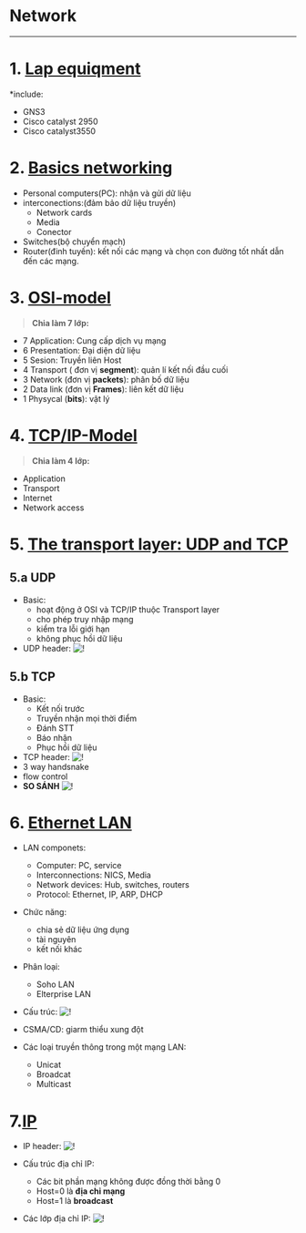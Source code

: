 # Network

-----


# 1. [Lap equiqment](#lapequiqment)
*include: 
   + GNS3
   + Cisco catalyst 2950
   + Cisco catalyst3550
   
# 2. [ Basics networking](#)
- Personal computers(PC): nhận và gửi dữ liệu
- interconections:(đảm bảo dữ liệu truyền)
   + Network cards
   + Media 
   + Conector
- Switches(bộ chuyển mạch)
- Router(đinh tuyến): kết nối các mạng và chọn con đường tốt nhất dẫn đến các mạng. 
# 3. [OSI-model](#osimodel)
 > **Chia làm 7 lớp:**
- 7 Application: Cung cấp dịch vụ mạng
- 6 Presentation: Đại diện dữ liệu
- 5 Sesion: Truyền liên Host
- 4 Transport ( đơn vị **segment**): quản lí kết nối đầu cuối
- 3 Network (đơn vị **packets**): phân bố dữ liệu
- 2 Data link (đơn vị **Frames**): liên kết dữ liệu
- 1 Physycal (**bits**): vật lý
# 4. [TCP/IP-Model](#)
 > **Chia làm 4 lớp:**
- Application 
- Transport 
- Internet 
- Network access
# 5. [The transport layer: UDP and TCP](#)
## 5.a **UDP**
- Basic: 
   - hoạt động ở OSI và TCP/IP thuộc Transport layer
   - cho phép truy nhập mạng
   - kiểm tra lỗi giới hạn
   - không phục hồi dữ liệu 
- UDP header:
![!](https://tailamblog.files.wordpress.com/2017/08/58.png?w=371&h=158)

## 5.b **TCP**
- Basic:
    - Kết nối trước
    - Truyền nhận mọi thời điểm
    - Đánh STT
    - Báo nhận
    - Phục hồi dữ liệu
- TCP header:
![!](https://cuongquach.com/resources/images/2017/08/h1.png)
- 3 way handsnake
- flow control
- **SO SÁNH**
![!](https://vnpro.vn/upload/user/images/Th%C6%B0%20Vi%E1%BB%87n/h%C3%ACnh%201.jpg)
# 6. [Ethernet LAN](#)
- LAN componets:
    - Computer: PC, service
    - Interconnections: NICS, Media
    - Network devices: Hub, switches, routers
    - Protocol: Ethernet, IP, ARP, DHCP
- Chức năng:
    - chia sẻ dữ liệu ứng dụng
    - tài nguyên
    - kết nối khác
- Phân loại:
    - Soho LAN
    - Elterprise LAN 
- Cấu trúc:
![!](https://st.quantrimang.com/photos/image/2018/04/18/mang-ethernet-1.png)

- CSMA/CD: giarm thiểu xung đột
- Các loại truyền thông trong một mạng LAN:
    - Unicat
    - Broadcat
    - Multicast
# 7.[IP](#)
- IP header:
![!](https://tailamblog.files.wordpress.com/2017/08/75.png?w=371&h=206)

- Cấu trúc địa chỉ IP:
    - Các bit phần mạng không được đồng thời bằng 0
    - Host=0 là **địa chỉ mạng**
    - Host=1 là **broadcast**
- Các lớp địa chỉ IP:
![!](https://voer.edu.vn/file/31712)
